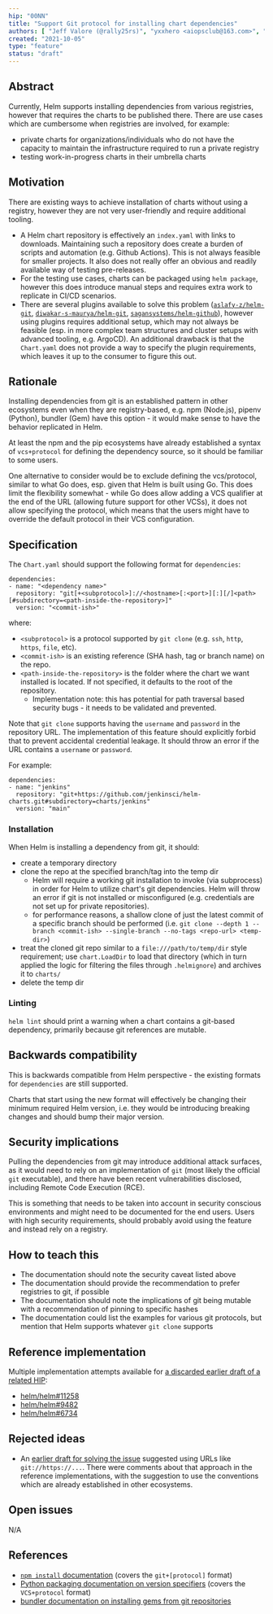 ```yaml
---
hip: "00NN"
title: "Support Git protocol for installing chart dependencies"
authors: [ "Jeff Valore (@rally25rs)", "yxxhero <aiopsclub@163.com>", "Dominykas Blyžė <hello@dominykas.com>", "George Jenkins <gvjenkins@gmail.com>" ]
created: "2021-10-05"
type: "feature"
status: "draft"
---
```


## Abstract

Currently, Helm supports installing dependencies from various registries, however that requires the charts to be published there. There are use cases which are cumbersome when registries are involved, for example:

- private charts for organizations/individuals who do not have the capacity to maintain the infrastructure required to run a private registry
- testing work-in-progress charts in their umbrella charts

## Motivation

There are existing ways to achieve installation of charts without using a registry, however they are not very user-friendly and require additional tooling.

- A Helm chart repository is effectively an `index.yaml` with links to downloads. Maintaining such a repository does create a burden of scripts and automation (e.g. Github Actions). This is not always feasible for smaller projects. It also does not really offer an obvious and readily available way of testing pre-releases.
- For the testing use cases, charts can be packaged using `helm package`, however this does introduce manual steps and requires extra work to replicate in CI/CD scenarios.
- There are several plugins available to solve this problem ([`aslafy-z/helm-git`](https://github.com/aslafy-z/helm-git), [`diwakar-s-maurya/helm-git`](https://github.com/diwakar-s-maurya/helm-git), [`sagansystems/helm-github`](https://github.com/sagansystems/helm-github)), however using plugins requires additional setup, which may not always be feasible (esp. in more complex team structures and cluster setups with advanced tooling, e.g. ArgoCD). An additional drawback is that the `Chart.yaml` does not provide a way to specify the plugin requirements, which leaves it up to the consumer to figure this out.

## Rationale

Installing dependencies from git is an established pattern in other ecosystems even when they are registry-based, e.g. npm (Node.js), pipenv (Python), bundler (Gem) have this option - it would make sense to have the behavior replicated in Helm.

At least the npm and the pip ecosystems have already established a syntax of `vcs+protocol` for defining the dependency source, so it should be familiar to some users.

One alternative to consider would be to exclude defining the vcs/protocol, similar to what Go does, esp. given that Helm is built using Go. This does limit the flexibility somewhat - while Go does allow adding a VCS qualifier at the end of the URL (allowing future support for other VCSs), it does not allow specifying the protocol, which means that the users might have to override the default protocol in their VCS configuration.

## Specification

The `Chart.yaml` should support the following format for `dependencies`:

```
dependencies:
- name: "<dependency name>"
  repository: "git[+<subprotocol>]://<hostname>[:<port>][:][/]<path>[#subdirectory=<path-inside-the-repository>]"
  version: "<commit-ish>"
```
where:
- `<subprotocol>` is a protocol supported by `git clone` (e.g. `ssh`, `http`, `https`, `file`, etc).
- `<commit-ish>` is an existing reference (SHA hash, tag or branch name) on the repo.
- `<path-inside-the-repository>` is the folder where the chart we want installed is located. If not specified, it defaults to the root of the repository.
  - Implementation note: this has potential for path traversal based security bugs - it needs to be validated and prevented.

Note that `git clone` supports having the `username` and `password` in the repository URL. The implementation of this feature should explicitly forbid that to prevent accidental credential leakage. It should throw an error if the URL contains a `username` or `password`.

For example:

```
dependencies:
- name: "jenkins"
  repository: "git+https://github.com/jenkinsci/helm-charts.git#subdirectory=charts/jenkins"
  version: "main"
```

### Installation

When Helm is installing a dependency from git, it should:

- create a temporary directory
- clone the repo at the specified branch/tag into the temp dir
  - Helm will require a working git installation to invoke (via subprocess) in order for Helm to utilize chart's git dependencies. Helm will throw an error if git is not installed or misconfigured (e.g. credentials are not set up for private repositories).
  - for performance reasons, a shallow clone of just the latest commit of a specific branch should be performed (i.e. `git clone --depth 1 --branch <commit-ish> --single-branch --no-tags <repo-url> <temp-dir>`) 
- treat the cloned git repo similar to a `file:///path/to/temp/dir` style requirement; use `chart.LoadDir` to load that directory (which in turn applied the logic for filtering the files through `.helmignore`) and archives it to `charts/`
- delete the temp dir

### Linting

`helm lint` should print a warning when a chart contains a git-based dependency, primarily because git references are mutable.

## Backwards compatibility  

This is backwards compatible from Helm perspective - the existing formats for `dependencies` are still supported.

Charts that start using the new format will effectively be changing their minimum required Helm version, i.e. they would be introducing breaking changes and should bump their major version.

## Security implications

Pulling the dependencies from git may introduce additional attack surfaces, as it would need to rely on an implementation of `git` (most likely the official `git` executable), and there have been recent vulnerabilities disclosed, including Remote Code Execution (RCE).

This is something that needs to be taken into account in security conscious environments and might need to be documented for the end users. Users with high security requirements, should probably avoid using the feature and instead rely on a registry.

## How to teach this

- The documentation should note the security caveat listed above
- The documentation should provide the recommendation to prefer registries to git, if possible
- The documentation should note the implications of git being mutable with a recommendation of pinning to specific hashes
- The documentation could list the examples for various git protocols, but mention that Helm supports whatever `git clone` supports

## Reference implementation

Multiple implementation attempts available for [a discarded earlier draft of a related HIP](https://github.com/helm/community/pull/214):

- [helm/helm#11258](https://github.com/helm/helm/pull/11258)
- [helm/helm#9482](https://github.com/helm/helm/pull/9482)
- [helm/helm#6734](https://github.com/helm/helm/pull/6734)

## Rejected ideas

- An [earlier draft for solving the issue](https://github.com/helm/community/pull/214) suggested using URLs like `git://https://...`. There were comments about that approach in the reference implementations, with the suggestion to use the conventions which are already established in other ecosystems.

## Open issues

N/A

## References

- [`npm install` documentation](https://docs.npmjs.com/cli/v10/commands/npm-install) (covers the `git+[protocol]` format)
- [Python packaging documentation on version specifiers](https://packaging.python.org/en/latest/specifications/version-specifiers/) (covers the `VCS+protocol` format)
- [bundler documentation on installing gems from git repositories](https://bundler.io/guides/git.html)
